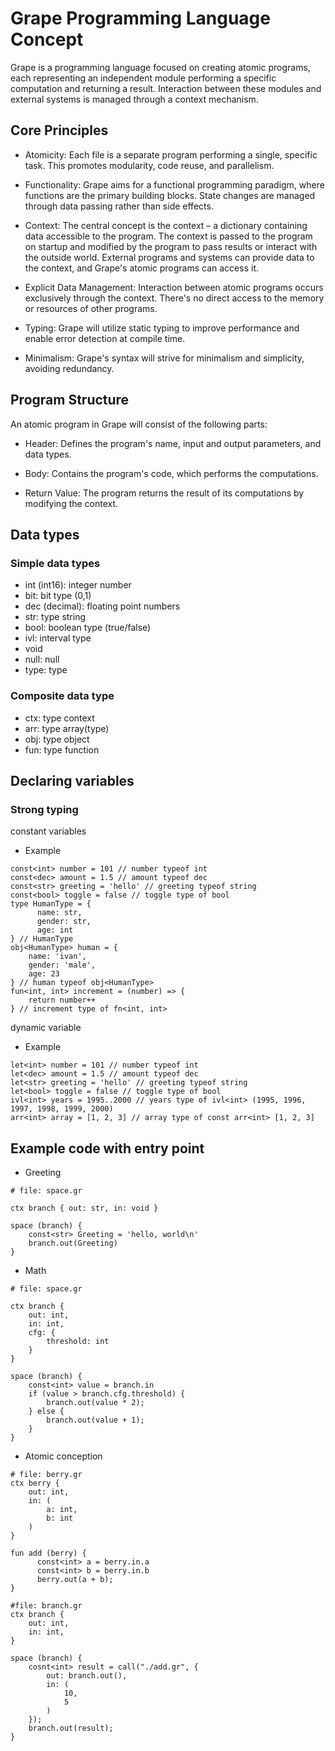 # Grape Programming Language Concept

Grape is a programming language focused on creating atomic programs, each representing an independent module performing a specific computation and returning a result. Interaction between these modules and external systems is managed through a context mechanism.

## Core Principles

- Atomicity: Each file is a separate program performing a single, specific task. This promotes modularity, code reuse, and parallelism.

- Functionality: Grape aims for a functional programming paradigm, where functions are the primary building blocks. State changes are managed through data passing rather than side effects.

- Context: The central concept is the context – a dictionary containing data accessible to the program. The context is passed to the program on startup and modified by the program to pass results or interact with the outside world. External programs and systems can provide data to the context, and Grape's atomic programs can access it.

- Explicit Data Management: Interaction between atomic programs occurs exclusively through the context. There's no direct access to the memory or resources of other programs.

- Typing: Grape will utilize static typing to improve performance and enable error detection at compile time.

- Minimalism: Grape's syntax will strive for minimalism and simplicity, avoiding redundancy.

## Program Structure

An atomic program in Grape will consist of the following parts:

- Header: Defines the program's name, input and output parameters, and data types.

- Body: Contains the program's code, which performs the computations.

- Return Value: The program returns the result of its computations by modifying the context.

## Data types

### Simple data types

- int (int16): integer number
- bit: bit type (0,1)
- dec (decimal): floating point numbers
- str: type string
- bool: boolean type (true/false)
- ivl: interval type
- void
- null: null
- type: type

### Composite data type

- ctx: type context
- arr: type array(type)
- obj: type object
- fun: type function

## Declaring variables

### Strong typing

constant variables

- Example

```gr
const<int> number = 101 // number typeof int
const<dec> amount = 1.5 // amount typeof dec
const<str> greeting = 'hello' // greeting typeof string
const<bool> toggle = false // toggle type of bool
type HumanType = {
      name: str,
      gender: str,
      age: int
} // HumanType
obj<HumanType> human = {
    name: 'ivan',
    gender: 'male',
    age: 23
} // human typeof obj<HumanType>
fun<int, int> increment = (number) => {
    return number++
} // increment type of fn<int, int>
```

dynamic variable

- Example

```gr
let<int> number = 101 // number typeof int
let<dec> amount = 1.5 // amount typeof dec
let<str> greeting = 'hello' // greeting typeof string
let<bool> toggle = false // toggle type of bool
ivl<int> years = 1995..2000 // years type of ivl<int> (1995, 1996, 1997, 1998, 1999, 2000)
arr<int> array = [1, 2, 3] // array type of const arr<int> [1, 2, 3]
```

## Example code with entry point

- Greeting

```gr
# file: space.gr

ctx branch { out: str, in: void }

space (branch) {
    сonst<str> Greeting = 'hello, world\n'
    branch.out(Greeting)
}
```

- Math

```gr
# file: space.gr

ctx branch {
    out: int,
    in: int,
    cfg: {
        threshold: int
    }
}

space (branch) {
    сonst<int> value = branch.in
    if (value > branch.cfg.threshold) {
        branch.out(value * 2);
    } else {
        branch.out(value + 1);
    }
}
```

- Atomic conception

```gr
# file: berry.gr
ctx berry {
    out: int,
    in: (
        a: int,
        b: int
    )
}

fun add (berry) {
      const<int> a = berry.in.a
      const<int> b = berry.in.b
      berry.out(a + b);
}
```

```gr
#file: branch.gr
ctx branch {
    out: int,
    in: int,
}

space (branch) {
    cosnt<int> result = call("./add.gr", {
        out: branch.out(),
        in: (
            10,
            5
        )
    });
    branch.out(result);
}

```
